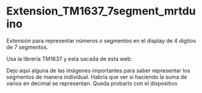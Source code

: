 # Extension_TM1637_7segment_mrtduino
Extensión para representar números o segmentos en el display de 4 digitos de 7 segmentos. 

Usa la librería TM1637 y esta sacada de esta web:

Dejo aquí alguna de las imágenes importantes para saber representar los segmentos de manera individual.
Habría que ver si haciendo la suma de varios en decimal se representan. Queda probarlo con el dispositivo


